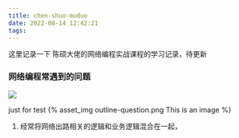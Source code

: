 ```yaml
---
title: chen-shuo-muduo
date: 2022-08-14 12:42:21
tags:
---
```


这里记录一下 陈硕大佬的网络编程实战课程的学习记录，待更新

### 网络编程常遇到的问题
![](outline-question.png)


just for test
{% asset_img outline-question.png This is an image %}

1. 经常将网络出路相关的逻辑和业务逻辑混合在一起，
